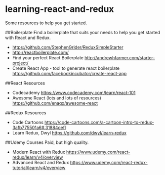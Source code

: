 # learning-react-and-redux
Some resources to help you get started.

##Boilerplate
Find a boilerplate that suits your needs to help you get started with React and Redux.
- https://github.com/StephenGrider/ReduxSimpleStarter
- http://reactboilerplate.com/
- Find your perfect React Boilerplate http://andrewhfarmer.com/starter-project/
- Create React App - tool to generate react boilerplate https://github.com/facebookincubator/create-react-app

##React Resources
- Codecademy https://www.codecademy.com/learn/react-101
- Awesome React (lots and lots of resources) https://github.com/enaqx/awesome-react


##Redux Resources
- Code Cartoons https://code-cartoons.com/a-cartoon-intro-to-redux-3afb775501a6#.31884oefl
- Learn Redux, Dwyl https://github.com/dwyl/learn-redux

##Udemy Courses 
Paid, but high quality.
- Modern React with Redux https://www.udemy.com/react-redux/learn/v4/overview
- Advanced React and Redux https://www.udemy.com/react-redux-tutorial/learn/v4/overview
